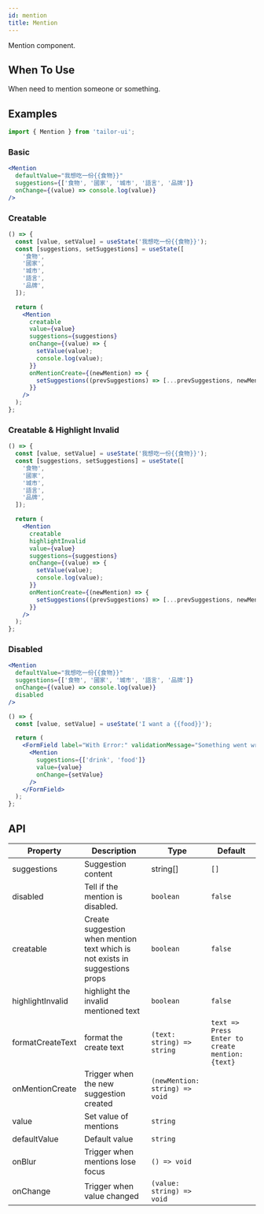 ```yaml
---
id: mention
title: Mention
---
```


Mention component.

## When To Use

When need to mention someone or something.

## Examples

```js
import { Mention } from 'tailor-ui';
```

### Basic

```jsx live
<Mention
  defaultValue="我想吃一份{{食物}}"
  suggestions={['食物', '國家', '城市', '語言', '品牌']}
  onChange={(value) => console.log(value)}
/>
```

### Creatable

```jsx live
() => {
  const [value, setValue] = useState('我想吃一份{{食物}}');
  const [suggestions, setSuggestions] = useState([
    '食物',
    '國家',
    '城市',
    '語言',
    '品牌',
  ]);

  return (
    <Mention
      creatable
      value={value}
      suggestions={suggestions}
      onChange={(value) => {
        setValue(value);
        console.log(value);
      }}
      onMentionCreate={(newMention) => {
        setSuggestions((prevSuggestions) => [...prevSuggestions, newMention]);
      }}
    />
  );
};
```

### Creatable & Highlight Invalid

```jsx live
() => {
  const [value, setValue] = useState('我想吃一份{{食物}}');
  const [suggestions, setSuggestions] = useState([
    '食物',
    '國家',
    '城市',
    '語言',
    '品牌',
  ]);

  return (
    <Mention
      creatable
      highlightInvalid
      value={value}
      suggestions={suggestions}
      onChange={(value) => {
        setValue(value);
        console.log(value);
      }}
      onMentionCreate={(newMention) => {
        setSuggestions((prevSuggestions) => [...prevSuggestions, newMention]);
      }}
    />
  );
};
```

### Disabled

```jsx live
<Mention
  defaultValue="我想吃一份{{食物}}"
  suggestions={['食物', '國家', '城市', '語言', '品牌']}
  onChange={(value) => console.log(value)}
  disabled
/>
```

```jsx live
() => {
  const [value, setValue] = useState('I want a {{food}}');

  return (
    <FormField label="With Error:" validationMessage="Something went wrong!">
      <Mention
        suggestions={['drink', 'food']}
        value={value}
        onChange={setValue}
      />
    </FormField>
  );
};
```

## API

| Property         | Description                                                                  | Type                           | Default                                         |
| ---------------- | ---------------------------------------------------------------------------- | ------------------------------ | ----------------------------------------------- |
| suggestions      | Suggestion content                                                           | string[]                       | `[]`                                            |
| disabled         | Tell if the mention is disabled.                                             | `boolean`                      | `false`                                         |
| creatable        | Create suggestion when mention text which is not exists in suggestions props | `boolean`                      | `false`                                         |
| highlightInvalid | highlight the invalid mentioned text                                         | `boolean`                      | `false`                                         |
| formatCreateText | format the create text                                                       | `(text: string) => string`     | `text => Press Enter to create mention: {text}` |
| onMentionCreate  | Trigger when the new suggestion created                                      | `(newMention: string) => void` |                                                 |
| value            | Set value of mentions                                                        | `string`                       |                                                 |
| defaultValue     | Default value                                                                | `string`                       |                                                 |
| onBlur           | Trigger when mentions lose focus                                             | `() => void`                   |                                                 |
| onChange         | Trigger when value changed                                                   | `(value: string) => void`      |                                                 |
